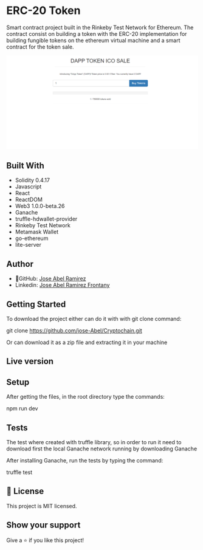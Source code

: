 # ERC-20 Token

Smart contract project built in the Rinkeby Test Network for Ethereum. The contract consist on building a token with the ERC-20 implementation for building fungible tokens on the ethereum virtual machine and a smart contract for the token sale.

![screenshot](./app_screenshot.png)

## Built With

- Solidity 0.4.17
- Javascript
- React
- ReactDOM
- Web3 1.0.0-beta.26
- Ganache
- truffle-hdwallet-provider
- Rinkeby Test Network
- Metamask Wallet
- go-ethereum
- lite-server

## Author

- 👤GitHub: [Jose Abel Ramirez](https://github.com/jose-Abel)
- Linkedin: [Jose Abel Ramirez Frontany](https://www.linkedin.com/in/jose-abel-ramirez-frontany-7674a842/)

## Getting Started

To download the project either can do it with with git clone command:

git clone https://github.com/jose-Abel/Cryptochain.git

Or can download it as a zip file and extracting it in your machine

## Live version


## Setup

After getting the files, in the root directory type the commands:

npm run dev

## Tests

The test where created with truffle library, so in order to run it need to download first the local Ganache network running by downloading Ganache

After installing Ganache, run the tests by typing the command:

truffle test


## 📝 License

This project is MIT licensed.

## Show your support

Give a ⭐️ if you like this project!
